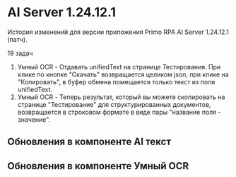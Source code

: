 # AI Server 1.24.12.1

История изменений для версии приложения Primo RPA AI Server 1.24.12.1 (патч).

19 задач


1. Умный OCR - Отдавать unifiedText на странице Тестирования. При клике по кнопке "Скачать" возвращается целиком json, при клике на "Копировать", в буфер обмена помещается только текст из поля unifiedText. 
1. Умный OCR - Теперь результат, который вы можете скопировать на странице "Тестирование" для структурированных документов, возвращается в строковом формате в виде пары "название поля - значение".




## Обновления в компоненте AI текст


## Обновления в компоненте Умный OCR
